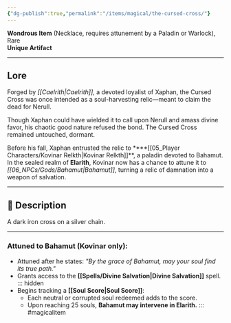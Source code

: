 ```yaml
---
{"dg-publish":true,"permalink":"/items/magical/the-cursed-cross/"}
---
```



**Wondrous Item** (Necklace, requires attunement by a Paladin or Warlock), Rare  
**Unique Artifact**

---

## Lore

Forged by *[[Caelrith\|Caelrith]]*, a devoted loyalist of Xaphan, the Cursed Cross was once intended as a soul-harvesting relic—meant to claim the dead for Nerull.

Though Xaphan could have wielded it to call upon Nerull and amass divine favor, his chaotic good nature refused the bond. The Cursed Cross remained untouched, dormant.

Before his fall, Xaphan entrusted the relic to ****[[05_Player Characters/Kovinar Relkth\|Kovinar Relkth]]**, a paladin devoted to Bahamut. In the sealed realm of **Elarith**, Kovinar now has a chance to attune it to *[[06_NPCs/Gods/Bahamut\|Bahamut]]*, turning a relic of damnation into a weapon of salvation.

---

## 🔗 Description

A dark iron cross on a silver chain.  

---

### Attuned to Bahamut (Kovinar only):
- Attuned after he states: *"By the grace of Bahamut, may your soul find its true path."*
- Grants access to the **[[Spells/Divine Salvation\|Divine Salvation]]** spell.
::: hidden
- Begins tracking a **[[Soul Score\|Soul Score]]**:
  - Each neutral or corrupted soul redeemed adds to the score.
  - Upon reaching 25 souls, **Bahamut may intervene in Elarith.**
:::
#magicalitem 